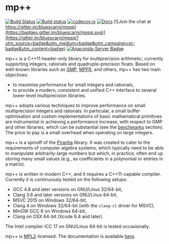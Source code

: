 # mp++

[![Build Status](https://travis-ci.org/bluescarni/mppp.svg?branch=master)](https://travis-ci.org/bluescarni/mppp)
[![Build status](https://ci.appveyor.com/api/projects/status/github/bluescarni/mppp?branch=master&svg=true)](https://ci.appveyor.com/project/bluescarni/mppp)
[![codecov.io](https://codecov.io/github/bluescarni/mppp/coverage.svg?branch=master)](https://codecov.io/github/bluescarni/mppp?branch=master)
[![Docs](https://media.readthedocs.org/static/projects/badges/passing.svg)](http://bluescarni.github.io/mppp/)
[![Join the chat at https://gitter.im/bluescarni/mppp](https://badges.gitter.im/bluescarni/mppp.svg)](https://gitter.im/bluescarni/mppp?utm_source=badge&utm_medium=badge&utm_campaign=pr-badge&utm_content=badge)
[![Anaconda-Server Badge](https://anaconda.org/conda-forge/mppp/badges/version.svg)](https://anaconda.org/conda-forge/mppp)

mp++ is a C++11 header-only library for multiprecision arithmetic, currently supporting integers,
rationals and quadruple-precision floats. Based on well-known libraries such as [GMP](http://www.gmplib.org>),
[MPFR](http://www.mpfr.org), and others, mp++ has two main objectives:

* to maximise performance for small integers and rationals,
* to provide a modern, consistent and unified C++ interface to several lower-level multiprecision libraries.

mp++ adopts various techniques to improve performance on small multiprecision integers and rationals.
In particular, a small buffer optimisation and custom implementations of basic mathematical primitives are
instrumental in achieving a performance increase, with respect to GMP and other libraries, which can be
substantial (see the [benchmarks](https://bluescarni.github.io/mppp/benchmarks.html) section). The price to pay is a
small overhead when operating on large integers.

mp++ is a spinoff of the [Piranha](https://github.com/bluescarni/piranha) library. It was created to cater to
the requirements of computer algebra systems, which typically need to be able
to manipulate arbitrarily-large numbers but which, in practice, often end up storing many small values
(e.g., as coefficients in a polynomial or entries in a matrix).

mp++ is written in modern C++, and it requires a C++11-capable compiler. Currently it is continuously tested
on the following setups:

* GCC 4.8 and later versions on GNU/Linux 32/64-bit,
* Clang 3.8 and later versions on GNU/Linux 64-bit,
* MSVC 2015 on Windows 32/64-bit,
* Clang 4 on Windows 32/64-bit (with the ``clang-cl`` driver for MSVC),
* MinGW GCC 6 on Windows 64-bit,
* Clang on OSX 64-bit (Xcode 6.4 and later).

The Intel compiler ICC 17 on GNU/Linux 64-bit is tested occasionally.

mp++ is [MPL2](https://www.mozilla.org/en-US/MPL/2.0/FAQ/)-licensed. The documentation is available
[here](https://bluescarni.github.io/mppp/).
